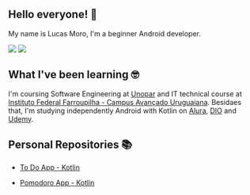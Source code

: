 ## Hello everyone! 👋

My name is Lucas Moro, I'm a beginner Android developer.

<a href="https://www.linkedin.com/in/lucasrmoro/" target="_blank"><img src="https://img.shields.io/badge/-LinkedIn-%230077B5?style=for-the-badge&logo=linkedin&logoColor=white" target="_blank"></a> 
<a href="mailto:lucas.rmoro1@gmail.com?Subject=Título%20da%20mensagem" target="_blank"><img src="https://img.shields.io/badge/-Gmail-lightgray?style=for-the-badge&logo=Gmail&logoColor=white" target="_blank"></a> 

## What I've been learning 🤓

I'm coursing Software Engineering at [Unopar](https://www.unopar.com.br/institucional/nossa-historia/) and IT technical course at [Instituto Federal Farroupilha - Campus Avançado Uruguaiana](https://www.iffarroupilha.edu.br/uruguaiana). Besidaes that, I'm studying independently Android with Kotlin on [Alura](https://www.alura.com.br/sobre), [DIO](https://digitalinnovation.one) and [Udemy](https://about.udemy.com/?locale=en-us).

## Personal Repositories 📚

- [To Do App - Kotlin](https://github.com/lucasrmoro/ToDoListSantanderBootcamp)

- [Pomodoro App - Kotlin](https://github.com/lucasrmoro/PomodoroApp)
